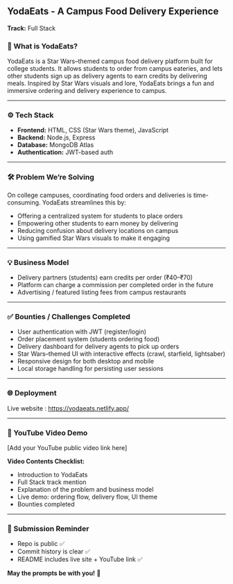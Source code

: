 ## YodaEats - A Campus Food Delivery Experience

**Track:** Full Stack

### 🚀 What is YodaEats?
YodaEats is a Star Wars–themed campus food delivery platform built for college students. It allows students to order from campus eateries, and lets other students sign up as delivery agents to earn credits by delivering meals. Inspired by Star Wars visuals and lore, YodaEats brings a fun and immersive ordering and delivery experience to campus.

---

### ⚙️ Tech Stack
- **Frontend:** HTML, CSS (Star Wars theme), JavaScript
- **Backend:** Node.js, Express
- **Database:** MongoDB Atlas
- **Authentication:** JWT-based auth

---

### 🛠️ Problem We’re Solving

On college campuses, coordinating food orders and deliveries is time-consuming. YodaEats streamlines this by:
- Offering a centralized system for students to place orders
- Empowering other students to earn money by delivering
- Reducing confusion about delivery locations on campus
- Using gamified Star Wars visuals to make it engaging

---

### 💡 Business Model
- Delivery partners (students) earn credits per order (₹40–₹70)
- Platform can charge a commission per completed order in the future
- Advertising / featured listing fees from campus restaurants

---

### ✅ Bounties / Challenges Completed
- User authentication with JWT (register/login)
- Order placement system (students ordering food)
- Delivery dashboard for delivery agents to pick up orders
- Star Wars–themed UI with interactive effects (crawl, starfield, lightsaber)
- Responsive design for both desktop and mobile
- Local storage handling for persisting user sessions

---

### 🌐 Deployment
Live website : https://yodaeats.netlify.app/

---

### 🎥 YouTube Video Demo
[Add your YouTube public video link here]

**Video Contents Checklist:**
- Introduction to YodaEats
- Full Stack track mention
- Explanation of the problem and business model
- Live demo: ordering flow, delivery flow, UI theme
- Bounties completed

---

### 📢 Submission Reminder
- Repo is public ✅
- Commit history is clear ✅
- README includes live site + YouTube link ✅

**May the prompts be with you!** 🌌

